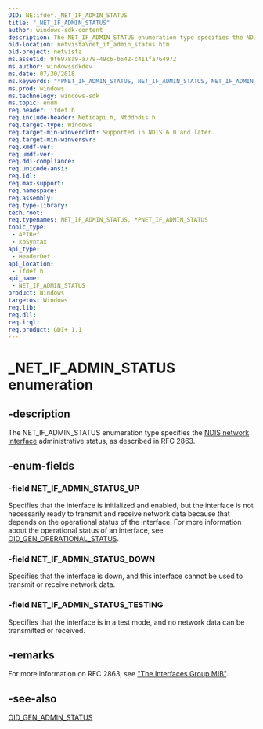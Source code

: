 ```yaml
---
UID: NE:ifdef._NET_IF_ADMIN_STATUS
title: "_NET_IF_ADMIN_STATUS"
author: windows-sdk-content
description: The NET_IF_ADMIN_STATUS enumeration type specifies the NDIS network interface administrative status, as described in RFC 2863.
old-location: netvista\net_if_admin_status.htm
old-project: netvista
ms.assetid: 9f6978a9-a779-49c6-b642-c411fa764972
ms.author: windowssdkdev
ms.date: 07/30/2018
ms.keywords: "*PNET_IF_ADMIN_STATUS, NET_IF_ADMIN_STATUS, NET_IF_ADMIN_STATUS enumeration [Network Drivers Starting with Windows Vista], NET_IF_ADMIN_STATUS_DOWN, NET_IF_ADMIN_STATUS_TESTING, NET_IF_ADMIN_STATUS_UP, PNET_IF_ADMIN_STATUS, PNET_IF_ADMIN_STATUS enumeration pointer [Network Drivers Starting with Windows Vista], _NET_IF_ADMIN_STATUS, ifdef/NET_IF_ADMIN_STATUS, ifdef/NET_IF_ADMIN_STATUS_DOWN, ifdef/NET_IF_ADMIN_STATUS_TESTING, ifdef/NET_IF_ADMIN_STATUS_UP, ifdef/PNET_IF_ADMIN_STATUS, net_if_enums_ref_d52428da-7651-4581-8ec4-9409fbfc663f.xml, netvista.net_if_admin_status"
ms.prod: windows
ms.technology: windows-sdk
ms.topic: enum
req.header: ifdef.h
req.include-header: Netioapi.h, Ntddndis.h
req.target-type: Windows
req.target-min-winverclnt: Supported in NDIS 6.0 and later.
req.target-min-winversvr: 
req.kmdf-ver: 
req.umdf-ver: 
req.ddi-compliance: 
req.unicode-ansi: 
req.idl: 
req.max-support: 
req.namespace: 
req.assembly: 
req.type-library: 
tech.root: 
req.typenames: NET_IF_ADMIN_STATUS, *PNET_IF_ADMIN_STATUS
topic_type:
 - APIRef
 - kbSyntax
api_type:
 - HeaderDef
api_location:
 - ifdef.h
api_name:
 - NET_IF_ADMIN_STATUS
product: Windows
targetos: Windows
req.lib: 
req.dll: 
req.irql: 
req.product: GDI+ 1.1
---
```


# _NET_IF_ADMIN_STATUS enumeration


## -description


The NET_IF_ADMIN_STATUS enumeration type specifies the 
  <a href="netvista.ndis_network_interfaces2">NDIS network interface</a> administrative
  status, as described in RFC 2863.


## -enum-fields




### -field NET_IF_ADMIN_STATUS_UP

Specifies that the interface is initialized and enabled, but the interface is not necessarily
     ready to transmit and receive network data because that depends on the operational status of the
     interface. For more information about the operational status of an interface, see 
     <a href="https://msdn.microsoft.com/library/windows/hardware/ff569619">OID_GEN_OPERATIONAL_STATUS</a>.


### -field NET_IF_ADMIN_STATUS_DOWN

Specifies that the interface is down, and this interface cannot be used to transmit or receive
     network data.


### -field NET_IF_ADMIN_STATUS_TESTING

Specifies that the interface is in a test mode, and no network data can be transmitted or
     received.


## -remarks



For more information on RFC 2863, see 
    <a href="http://go.microsoft.com/fwlink/p/?linkid=84054">"The Interfaces Group MIB"</a>.




## -see-also




<a href="https://msdn.microsoft.com/library/windows/hardware/ff569437">OID_GEN_ADMIN_STATUS</a>
 

 

